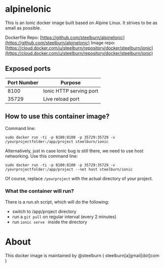 # alpineIonic

This is an Ionic docker image built based on Alpine Linux. It strives to be as small as possible.

Dockerfile Repo: [https://github.com/steelburn/alpineIonic](https://github.com/steelburn/alpineIonic)
Image repo: [https://cloud.docker.com/u/steelburn/repository/docker/steelburn/ionic](https://cloud.docker.com/u/steelburn/repository/docker/steelburn/ionic)

## Exposed ports
| Port Number | Purpose |
|-------------|---------|
| 8100| Ionic HTTP serving port |
| 35729 | Live reload port |

## How to use this container image?
Command line:
```
sudo docker run -ti -p 8100:8100 -p 35729:35729 -v /yourprojectfolder:/app/project steelburn/ionic
```
Alternatively, just in case Ionic bug is still there, we need to use host networking. Use this command line:
```
sudo docker run -ti -p 8100:8100 -p 35729:35729 -v /yourprojectfolder:/app/project --net host steelburn/ionic
```
Of course, replace ```/yourproject``` with the actual directory of your project.

### What the container will run?
There is a run.sh script, which will do the following:
- switch to /app/project directory
- run a ```git pull``` on regular interval (every 2 minutes)
- run ```ionic serve ``` inside the directory

# About
This docker image is maintained by @steelburn ( steelburn[a]gmail[dot]com )
